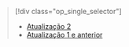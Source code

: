 > [!div class="op_single_selector"]
> * [Atualização 2](../articles/storsimple/storsimple-manage-backup-policies-u2.md)
> * [Atualização 1 e anterior](../articles/storsimple/storsimple-manage-backup-policies.md)
> 
> 

